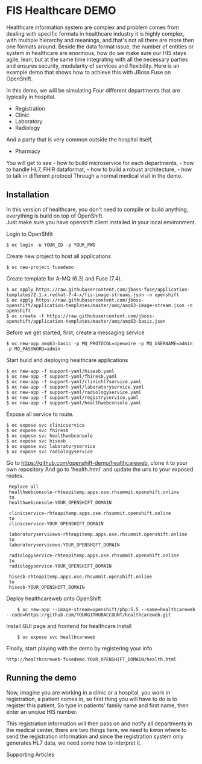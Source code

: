 FIS Healthcare DEMO
======================================

Healthcare information system are complex and problem comes from dealing with specific formats in healthcare industry it is highly complex, with multiple hierarchy and meanings,
and that's not all there are more then one formats around. 
Beside the data format issue, the number of entities or system in healthcare are enormous, how do we make sure our HIS stays agile, lean, but at the same time integrating with all the necessary parties 
and ensures security, modularity of services and flexibility. 
Here is an example demo that shows how to achieve this with JBoss Fuse on OpenShift. 

In this demo, we will be simulating Four different departments that are typically in hospital. 

- Registration
- Clinic
- Laboratory
- Radiology 

And a party that is very common outside the hospital itself, 

- Pharmacy

You will get to see 
	- how to build microservice for each departments, 
	- how to handle HL7, FHIR dataformat, 
	- how to build a robust architecture,
	- how to talk in different protocol 
Through a normal medical visit in the demo.  



Installation
----------------------------------
In this version of healthcare, you don't need to compile or build anything, everything is build on top of OpenShift.    
Just make sure you have openshift client installed in your local environment.

Login to OpenShfit 

    $ oc login -u YOUR_ID -p YOUR_PWD
    
Create new project to host all applications
	
    $ oc new-project fusedemo
    

Create template for A-MQ (6.3) and Fuse (7.4). 

    $ oc apply https://raw.githubusercontent.com/jboss-fuse/application-templates/2.1.x.redhat-7-4-x/fis-image-streams.json -n openshift
    $ oc apply https://raw.githubusercontent.com/jboss-openshift/application-templates/master/amq/amq63-image-stream.json -n openshift
    $ oc create -f https://raw.githubusercontent.com/jboss-openshift/application-templates/master/amq/amq63-basic.json

Before we get started, first, create a messaging service

    $ oc new-app amq63-basic -p MQ_PROTOCOL=openwire -p MQ_USERNAME=admin -p MQ_PASSWORD=admin

Start build and deploying healthcare applications                  

    $ oc new-app -f support-yaml/hisesb.yaml                    
    $ oc new-app -f support-yaml/fhiresb.yaml
    $ oc new-app -f support-yaml/clinichl7service.yaml
    $ oc new-app -f support-yaml/laboratoryservice.yaml
    $ oc new-app -f support-yaml/radiologyservice.yaml
    $ oc new-app -f support-yaml/registryservice.yaml
    $ oc new-app -f support-yaml/healthwebconsole.yaml

Expose all service to route.

    $ oc expose svc clinicservice
    $ oc expose svc fhiresb
    $ oc expose svc healthwebconsole
    $ oc expose svc hisesb
    $ oc expose svc laboratoryservice
    $ oc expose svc radiologyservice

Go to https://github.com/openshift-demo/healthcareweb, clone it to your own repository
And go to 'health.html' and update the urls to your exposed routes. 

	 Replace all
	 healthwebconsole-rhteapitemp.apps.ose.rhsummit.openshift.online 
	 to 
	 healthwebconsole-YOUR_OPENSHIFT_DOMAIN
	 
	 clinicservice-rhteapitemp.apps.ose.rhsummit.openshift.online
	 to
	 clinicservice-YOUR_OPENSHIFT_DOMAIN
	 
	 laboratoryservicews-rhteapitemp.apps.ose.rhsummit.openshift.online
	 to
	 laboratoryservicews-YOUR_OPENSHIFT_DOMAIN
	 
	 radiologyservice-rhteapitemp.apps.ose.rhsummit.openshift.online
	 to
	 radiologyservice-YOUR_OPENSHIFT_DOMAIN
	 
	 hisesb-rhteapitemp.apps.ose.rhsummit.openshift.online
	 to
	 hisesb-YOUR_OPENSHIFT_DOMAIN
	 
Deploy healthcareweb onto OpenShift
		
		$ oc new-app --image-stream=openshift/php:5.5 --name=healthcareweb --code=https://github.com/YOURGITHUBACCOUNT/healthcareweb.git

Install GUI page and frontend for healthcare install
		
		$ oc expose svc healthcareweb                       

Finally, start playing with the demo by registering your info        

    http://healthcareweb-fusedemo.YOUR_OPENSHIFT_DOMAIN/health.html
    
 
Running the demo
----------------------------------
Now, imagine you are working in a clinic or a hospital, you work in registration, a patient comes in, so first thing you will have to do is to register this patient, 
So type in patients' family name and first name, then enter an unqiue HIS number. 

This registration information will then pass on and notify all departments in the medical center, there are two things here, 
we need to kwon where to send the registration information and since the registration system only generates HL7 data, we need some how to interpret it.  

Supporting Articles
